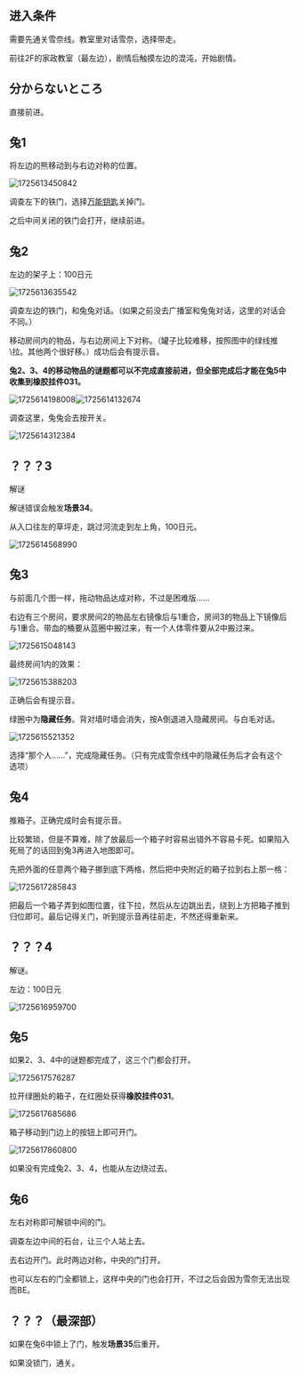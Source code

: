 ## 进入条件

需要先通关雪奈线。教室里对话雪奈，选择带走。

前往2F的家政教室（最左边），剧情后触摸左边的混沌，开始剧情。

## 分からないところ

直接前进。

## 兔1

将左边的熊移动到与右边对称的位置。

![1725613450842](image/05兔/1725613450842.png)

调查左下的铁门，选择[万能钥匙](04雪奈.md)关掉门。

之后中间关闭的铁门会打开，继续前进。

## 兔2

左边的架子上：100日元

![1725613635542](image/05兔/1725613635542.png)

调查左边的铁门，和兔兔对话。（如果之前没去广播室和兔兔对话，这里的对话会不同。）

移动房间内的物品，与右边房间上下对称。（罐子比较难移，按照图中的绿线推\拉。其他两个很好移。）成功后会有提示音。

**兔2、3、4的移动物品的谜题都可以不完成直接前进，但全部完成后才能在兔5中收集到橡胶挂件031。**

![1725614198008](image/05兔/1725614198008.png)![1725614132674](image/05兔/1725614132674.png)

调查这里，兔兔会去按开关。

![1725614312384](image/05兔/1725614312384.png)

## ？？？3

解谜

解谜错误会触发**场景34**。

从入口往左的草坪走，跳过河流走到左上角，100日元。

![1725614568990](image/05兔/1725614568990.png)

## 兔3

与前面几个图一样，拖动物品达成对称，不过是困难版……

右边有三个房间，要求房间2的物品左右镜像后与1重合，房间3的物品上下镜像后与1重合。带血的桶要从蓝圈中搬过来，有一个人体零件要从2中搬过来。

![1725615048143](image/05兔/1725615048143.png)

最终房间1内的效果：

![1725615388203](image/05兔/1725615388203.png)

正确后会有提示音。

绿圈中为**隐藏任务**。背对墙时墙会消失，按A倒退进入隐藏房间。与白毛对话。

![1725615521352](image/05兔/1725615521352.png)

选择“那个人……”，完成隐藏任务。（只有完成雪奈线中的隐藏任务后才会有这个选项）

## 兔4

推箱子。正确完成时会有提示音。

比较繁琐，但是不算难，除了放最后一个箱子时容易出错外不容易卡死。如果陷入死局了的话回到兔3再进入地图即可。

先把外面的任意两个箱子挪到底下两格，然后把中央附近的箱子拉到右上那一格：

![1725617285843](image/05兔/1725617285843.jpg)

把最后一个箱子弄到如图位置，往下拉，然后从左边跳出去，绕到上方把箱子推到归位即可。最后记得关门，听到提示音再往前走，不然还得重新来。

## ？？？4

解谜。

左边：100日元

![1725616959700](image/05兔/1725616959700.png)

## 兔5

如果2、3、4中的谜题都完成了，这三个门都会打开。

![1725617576287](image/05兔/1725617576287.png)

拉开绿圈处的箱子，在红圈处获得**橡胶挂件031**。

![1725617685686](image/05兔/1725617685686.png)

箱子移动到门边上的按钮上即可开门。

![1725617860800](image/05兔/1725617860800.png)

如果没有完成兔2、3、4，也能从左边绕过去。

## 兔6

左右对称即可解锁中间的门。

调查左边中间的石台，让三个人站上去。

去右边开门。此时两边对称，中央的门打开。

也可以左右的门全都锁上，这样中央的门也会打开，不过之后会因为雪奈无法出现而BE。

## ？？？（最深部）

如果在兔6中锁上了门，触发**场景35**后重开。

如果没锁门，通关。
